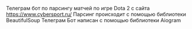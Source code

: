 Телеграм бот по парсингу матчей по игре Dota 2 с сайта https://www.cybersport.ru/
Парсинг происходит с помощью библиотеки BeautifulSoup
Телеграм Бот написан с помощью библиотеки Aiogram
